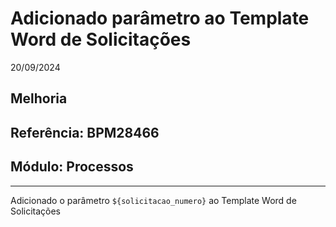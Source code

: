 # Adicionado parâmetro ao Template Word de Solicitações
20/09/2024
## Melhoria
## Referência: BPM28466
## Módulo: Processos
***

Adicionado o parâmetro `${solicitacao_numero}` ao Template Word de Solicitações